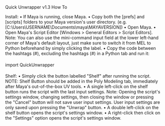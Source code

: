 Quick Unwrapper v1.3 How To

Install:
	• If Maya is running, close Maya.
	• Copy both the [prefs] and [scripts] folders to your Maya version's user directory.
		(e.g. [C:\Users\USERNAME\Documents\maya\MAYAVERSION])
	• Open Maya.
	• Open Maya's Script Editor [Windows > General Editors > Script Editors].
		Note: You can also use the mini-command input field at the lower left-hand corner of Maya's default layout, just make sure to switch it from MEL to Python beforehand by simply clicking the label.
	• Copy the code between the hashtags (#), excluding the hashtags (#) in a Python tab and run it:

####
import QuickUnwrapper
####

Shelf:
	• Simply click the button labelled "Shelf" after running the script.
		NOTE: Shelf Button should be added in the Poly Modeling tab, immediately after Maya's out-of-the-box UV tools.
	• A single left-click on the shelf button runs the script with the last input settings.
		Note: Opening the script's settings window, changing settings, then closing the window or pressing the "Cancel" button will not save user input settings.  User input settings are only saved upon pressing the "Unwrap" button.
	• A double left-click on the shelf button opens the script's settings window.
	• A right-click then click on the "Settings" option opens the script's settings window.